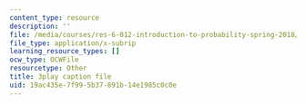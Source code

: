 ```yaml
---
content_type: resource
description: ''
file: /media/courses/res-6-012-introduction-to-probability-spring-2018/19ac435e7f995b37891b14e1985c0c0e_WXIU2tK4qtc.vtt
file_type: application/x-subrip
learning_resource_types: []
ocw_type: OCWFile
resourcetype: Other
title: 3play caption file
uid: 19ac435e-7f99-5b37-891b-14e1985c0c0e
---
```

